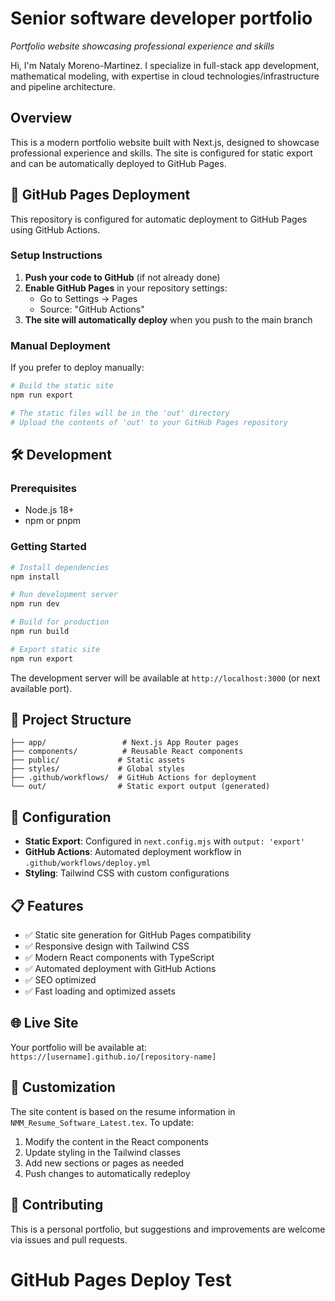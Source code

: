 # Senior software developer portfolio

*Portfolio website showcasing professional experience and skills*

Hi, I'm Nataly Moreno-Martinez. I specialize in full-stack app development, mathematical modeling, with expertise in cloud technologies/infrastructure and pipeline architecture.

## Overview

This is a modern portfolio website built with Next.js, designed to showcase professional experience and skills. The site is configured for static export and can be automatically deployed to GitHub Pages.

## 🚀 GitHub Pages Deployment

This repository is configured for automatic deployment to GitHub Pages using GitHub Actions.

### Setup Instructions

1. **Push your code to GitHub** (if not already done)
2. **Enable GitHub Pages** in your repository settings:
   - Go to Settings → Pages
   - Source: "GitHub Actions"
3. **The site will automatically deploy** when you push to the main branch

### Manual Deployment

If you prefer to deploy manually:

```bash
# Build the static site
npm run export

# The static files will be in the 'out' directory
# Upload the contents of 'out' to your GitHub Pages repository
```

## 🛠️ Development

### Prerequisites

- Node.js 18+ 
- npm or pnpm

### Getting Started

```bash
# Install dependencies
npm install

# Run development server
npm run dev

# Build for production
npm run build

# Export static site
npm run export
```

The development server will be available at `http://localhost:3000` (or next available port).

## 📁 Project Structure

```
├── app/                 # Next.js App Router pages
├── components/          # Reusable React components
├── public/             # Static assets
├── styles/             # Global styles
├── .github/workflows/  # GitHub Actions for deployment
└── out/                # Static export output (generated)
```

## 🔧 Configuration

- **Static Export**: Configured in `next.config.mjs` with `output: 'export'`
- **GitHub Actions**: Automated deployment workflow in `.github/workflows/deploy.yml`
- **Styling**: Tailwind CSS with custom configurations

## 📋 Features

- ✅ Static site generation for GitHub Pages compatibility
- ✅ Responsive design with Tailwind CSS
- ✅ Modern React components with TypeScript
- ✅ Automated deployment with GitHub Actions
- ✅ SEO optimized
- ✅ Fast loading and optimized assets

## 🌐 Live Site

Your portfolio will be available at: `https://[username].github.io/[repository-name]`

## 📝 Customization

The site content is based on the resume information in `NMM_Resume_Software_Latest.tex`. To update:

1. Modify the content in the React components
2. Update styling in the Tailwind classes
3. Add new sections or pages as needed
4. Push changes to automatically redeploy

## 🤝 Contributing

This is a personal portfolio, but suggestions and improvements are welcome via issues and pull requests.
# GitHub Pages Deploy Test
